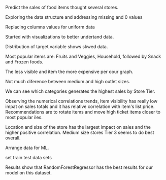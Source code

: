 Predict the sales of food items thought several stores.

Exploring the data structure and addressing missing and 0 values

Replacing columns values for uniform data

Started with visualizations to better undertand data.

Distribution of target variable shows skwed data.

Most popular items are: Fruits and Veggies, Household, followed by Snack and Frozen foods.

The less visible and item the more expensive per oour graph.

Not much diference between medium and high outlet sizes.

We can see which categories generates the highest sales by Store Tier.

Observing the numerical correlations trends, Item visibility has really low impat on sales totals and 
it has relative correlation with item's list price.
Recommendations are to rotate items and move high ticket items closer to most popular iles.

Location and size of the store has the largest impact on sales and the higher positive correlation.
Medium size stores Tier 3 seems to do best overall.

Arrange data for ML.

set train test data sets

Results show that RandomForestRegressor has the best results for our model on this dataset.
